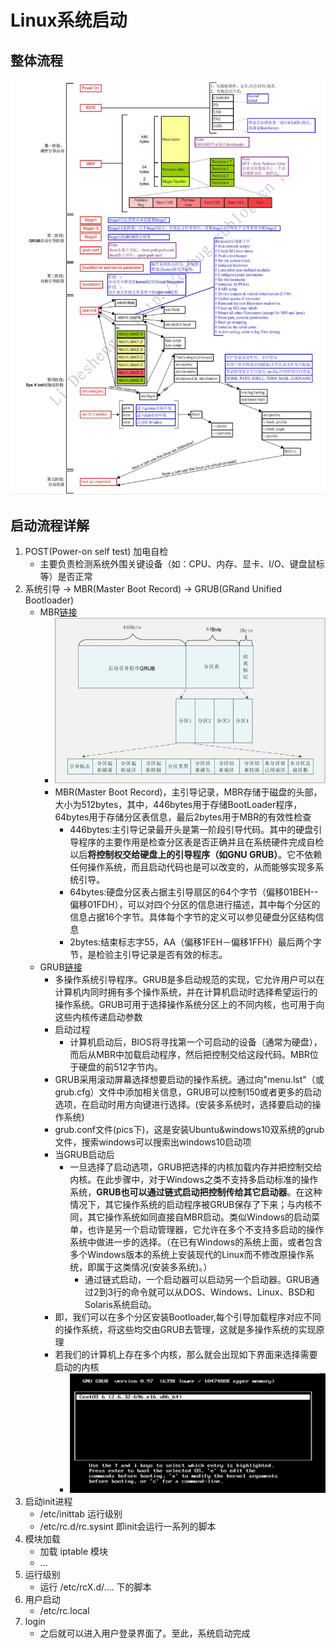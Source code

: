 # Linux系统启动
## 整体流程
<img src="./pics/init.png"/>

## 启动流程详解
1. POST(Power-on self test) 加电自检
   + 主要负责检测系统外围关键设备（如：CPU、内存、显卡、I/O、键盘鼠标等）是否正常
2. 系统引导 -> MBR(Master Boot Record) -> GRUB(GRand Unified Bootloader)
   + MBR[链接](https://zh.wikipedia.org/wiki/%E4%B8%BB%E5%BC%95%E5%AF%BC%E8%AE%B0%E5%BD%95 "MBR")
     - <img src="./pics/mbr.png"/>
     - MBR(Master Boot Record)，主引导记录，MBR存储于磁盘的头部，大小为512bytes，其中，446bytes用于存储BootLoader程序，64bytes用于存储分区表信息，最后2bytes用于MBR的有效性检查
        + 446bytes:主引导记录最开头是第一阶段引导代码。其中的硬盘引导程序的主要作用是检查分区表是否正确并且在系统硬件完成自检以后**将控制权交给硬盘上的引导程序（如GNU GRUB）**。它不依赖任何操作系统，而且启动代码也是可以改变的，从而能够实现多系统引导。
        + 64bytes:硬盘分区表占据主引导扇区的64个字节（偏移01BEH--偏移01FDH），可以对四个分区的信息进行描述，其中每个分区的信息占据16个字节。具体每个字节的定义可以参见硬盘分区结构信息
        + 2bytes:结束标志字55，AA（偏移1FEH－偏移1FFH）最后两个字节，是检验主引导记录是否有效的标志。
   + GRUB[链接](https://zh.wikipedia.org/wiki/GNU_GRUB "GRUB")
     - 多操作系统引导程序。GRUB是多启动规范的实现，它允许用户可以在计算机内同时拥有多个操作系统，并在计算机启动时选择希望运行的操作系统。GRUB可用于选择操作系统分区上的不同内核，也可用于向这些内核传递启动参数
     - 启动过程
       + 计算机启动后，BIOS将寻找第一个可启动的设备（通常为硬盘），而后从MBR中加载启动程序，然后把控制交给这段代码。MBR位于硬盘的前512字节内。
     - GRUB采用滚动屏幕选择想要启动的操作系统。通过向"menu.lst"（或grub.cfg）文件中添加相关信息，GRUB可以控制150或者更多的启动选项，在启动时用方向键进行选择。(安装多系统时，选择要启动的操作系统)
     - grub.conf文件(pics下)，这是安装Ubuntu&windows10双系统的grub文件，搜索windows可以搜索出windows10启动项
     - 当GRUB启动后
       + 一旦选择了启动选项，GRUB把选择的内核加载内存并把控制交给内核。在此步骤中，对于Windows之类不支持多启动标准的操作系统，**GRUB也可以通过链式启动把控制传给其它启动器**。在这种情况下，其它操作系统的启动程序被GRUB保存了下来；与内核不同，其它操作系统如同直接自MBR启动。类似Windows的启动菜单，也许是另一个启动管理器，它允许在多个不支持多启动的操作系统中做进一步的选择。（在已有Windows的系统上面，或者包含多个Windows版本的系统上安装现代的Linux而不修改原操作系统，即属于这类情况(安装多系统)。）
           - 通过链式启动，一个启动器可以启动另一个启动器。GRUB通过2到3行的命令就可以从DOS、Windows、Linux、BSD和Solaris系统启动。
     - 即，我们可以在多个分区安装Bootloader,每个引导加载程序对应不同的操作系统，将这些均交由GRUB去管理，这就是多操作系统的实现原理
     - 若我们的计算机上存在多个内核，那么就会出现如下界面来选择需要启动的内核
       + <img src="./pics/choose_kernel.png"/>
3. 启动init进程
   + /etc/inittab  运行级别
   + /etc/rc.d/rc.sysint  即init会运行一系列的脚本
4. 模块加载
   + 加载 iptable 模块
   + ...
5. 运行级别
   + 运行 /etc/rcX.d/.... 下的脚本
6. 用户启动
   + /etc/rc.local
7. login
   + 之后就可以进入用户登录界面了。至此，系统启动完成